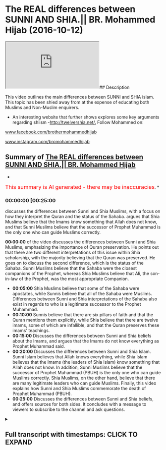 # The REAL differences between SUNNI AND SHIA.|| BR. Mohammed Hijab (2016-10-12)

<iframe loading='lazy' src='https://www.youtube.com/embed/zZx5B1P8IM8'></iframe>## Description

This video outlines the main differences between SUNNI and SHIA islam. This topic has been shied away from at the expense of educating both Muslims and Non-Muslim enquirers.

- An interesting website that further shows explores some key arguments regarding shiism -<http://twelvershia.net/.>
Follow Mohammed on:

www.facebook.com/brothermohammedhijab

www.instagram.com/bromohammedhijab

## Summary of [The REAL differences between SUNNI AND SHIA.|| BR. Mohammed Hijab](https://www.youtube.com/watch?v=zZx5B1P8IM8)

*

<span style="color:red; font-size:125%">This summary is AI generated - there may be inaccuracies</span>. [](/)*

### <a onclick="modifyYTiframeseektime('1500')">00:00:00 [00:25:00</a>

 discusses the differences between Sunni and Shia Muslims, with a focus on how they interpret the Quran and the status of the Sahaba.  argues that Shia Muslims believe that the Imams know something that Allah does not know, and that Sunni Muslims believe that the successor of Prophet Muhammad is the only one who can guide Muslims correctly.

**<a onclick="modifyYTiframeseektime('0')">00:00:00</a>** of the video discusses the differences between Sunni and Shia Muslims, emphasizing the importance of Quran preservation. He points out that there are two different interpretations of this issue within Shia scholarship, with the majority believing that the Quran was preserved. He goes on to discuss the second difference, which is the status of the Sahaba. Sunni Muslims believe that the Sahaba were the closest companions of the Prophet, whereas Shia Muslims believe that Ali, the son-in-law of the Prophet, was the most appropriate Companion.

- **<a onclick="modifyYTiframeseektime('300')">00:05:00</a>** Shia Muslims believe that some of the Sahaba were apostates, while Sunnis believe that all of the Sahaba were Muslims. Differences between Sunni and Shia interpretations of the Sahaba also exist in regards to who is a legitimate successor to the Prophet Muhammad.
- **<a onclick="modifyYTiframeseektime('600')">00:10:00</a>** Sunnis believe that there are six pillars of faith and that the Quran mentions them explicitly, while Shia believe that there are twelve imams, some of which are infallible, and that the Quran preserves these imams' teachings.
- **<a onclick="modifyYTiframeseektime('900')">00:15:00</a>** Discusses the differences between Sunni and Shia beliefs about the Imams, and argues that the Imams do not know everything as Prophet Muhammad said.
- **<a onclick="modifyYTiframeseektime('1200')">00:20:00</a>** Discusses the differences between Sunni and Shia Islam. Sunni Islam believes that Allah knows everything, while Shia Islam believes that the Imams (the leaders of Shia Islam) know something that Allah does not know. In addition, Sunni Muslims believe that the successor of Prophet Muhammad (PBUH) is the only one who can guide Muslims correctly. Shia Muslims, on the other hand, believe that there are many legitimate leaders who can guide Muslims. Finally, this video explains how Sunni and Shia Muslims commemorate the death of Prophet Muhammad (PBUH).
- **<a onclick="modifyYTiframeseektime('1500')">00:25:00</a>** Discusses the differences between Sunni and Shia beliefs, and offers sources for both sides. It concludes with a message to viewers to subscribe to the channel and ask questions.

<details><summary><h2>Full transcript with timestamps: CLICK TO EXPAND</h2></summary>

<a onclick="modifyYTiframeseektime('1)')">0:00:01 leaders feel so dirty</a>
<a onclick="modifyYTiframeseektime('6)')">0:00:06 easy what Jamie I thought miss Molloy</a>
<a onclick="modifyYTiframeseektime('12)')">0:00:12 r-rahman r-rahim</a>
<a onclick="modifyYTiframeseektime('14)')">0:00:14 today one will be talking about is I'm</a>
<a onclick="modifyYTiframeseektime('15)')">0:00:15 going to be talking about the</a>
<a onclick="modifyYTiframeseektime('16)')">0:00:16 differences between Sunnis and Shia and</a>
<a onclick="modifyYTiframeseektime('18)')">0:00:18 this is something which people need to</a>
<a onclick="modifyYTiframeseektime('20)')">0:00:20 know the educate about be informed about</a>
<a onclick="modifyYTiframeseektime('22)')">0:00:22 and also it's an important thing for the</a>
<a onclick="modifyYTiframeseektime('25)')">0:00:25 truth seeker to be able to have access</a>
<a onclick="modifyYTiframeseektime('27)')">0:00:27 to so without further ado do I'm going</a>
<a onclick="modifyYTiframeseektime('31)')">0:00:31 to talk about something that the Sunnis</a>
<a onclick="modifyYTiframeseektime('32)')">0:00:32 or other people from maybe a non-muslim</a>
<a onclick="modifyYTiframeseektime('35)')">0:00:35 perspective would think about when they</a>
<a onclick="modifyYTiframeseektime('37)')">0:00:37 think about yes or they think about as</a>
<a onclick="modifyYTiframeseektime('39)')">0:00:39 things like motor marriages may be</a>
<a onclick="modifyYTiframeseektime('41)')">0:00:41 temporary marriage</a>
<a onclick="modifyYTiframeseektime('43)')">0:00:43 Takia which is the ability for or the</a>
<a onclick="modifyYTiframeseektime('45)')">0:00:45 allowance for share to be able to lie</a>
<a onclick="modifyYTiframeseektime('47)')">0:00:47 any in sense situations and maybe</a>
<a onclick="modifyYTiframeseektime('50)')">0:00:50 potentially the damaja D de Maddie for</a>
<a onclick="modifyYTiframeseektime('54)')">0:00:54 the share is obviously different in</a>
<a onclick="modifyYTiframeseektime('55)')">0:00:55 character in description and the</a>
<a onclick="modifyYTiframeseektime('58)')">0:00:58 metaphor the Sunnis and potentially they</a>
<a onclick="modifyYTiframeseektime('62)')">0:01:02 might be acquainted with the fact that</a>
<a onclick="modifyYTiframeseektime('65)')">0:01:05 you know she has believed that Ali</a>
<a onclick="modifyYTiframeseektime('67)')">0:01:07 should have been the successor to the</a>
<a onclick="modifyYTiframeseektime('69)')">0:01:09 Prophet and Sunnis believe that the buck</a>
<a onclick="modifyYTiframeseektime('72)')">0:01:12 should have been a successful project</a>
<a onclick="modifyYTiframeseektime('73)')">0:01:13 when people think about the differences</a>
<a onclick="modifyYTiframeseektime('75)')">0:01:15 between Sunni and Shia these are the</a>
<a onclick="modifyYTiframeseektime('77)')">0:01:17 kind of things that come into or crop</a>
<a onclick="modifyYTiframeseektime('78)')">0:01:18 into your mind I want to say something</a>
<a onclick="modifyYTiframeseektime('81)')">0:01:21 to you guys I think these are not</a>
<a onclick="modifyYTiframeseektime('83)')">0:01:23 actually the primary differences between</a>
<a onclick="modifyYTiframeseektime('86)')">0:01:26 Sunni and Shiah the primary differences</a>
<a onclick="modifyYTiframeseektime('89)')">0:01:29 between Sunni and Shia I would say hola</a>
<a onclick="modifyYTiframeseektime('93)')">0:01:33 alum are three number one is the status</a>
<a onclick="modifyYTiframeseektime('97)')">0:01:37 of the Quran number two is the Sahaba</a>
<a onclick="modifyYTiframeseektime('102)')">0:01:42 and number three or the Companions the</a>
<a onclick="modifyYTiframeseektime('104)')">0:01:44 profitable through is Amana these are</a>
<a onclick="modifyYTiframeseektime('106)')">0:01:46 three things which I would say are the</a>
<a onclick="modifyYTiframeseektime('109)')">0:01:49 pillars of difference between Sunnis and</a>
<a onclick="modifyYTiframeseektime('111)')">0:01:51 Shia so I'm mentioning these things not</a>
<a onclick="modifyYTiframeseektime('114)')">0:01:54 to cause a fitna or corruption in the</a>
<a onclick="modifyYTiframeseektime('116)')">0:01:56 land or something like this I mention</a>
<a onclick="modifyYTiframeseektime('118)')">0:01:58 these things because it's the right of</a>
<a onclick="modifyYTiframeseektime('119)')">0:01:59 the consumer to understand these</a>
<a onclick="modifyYTiframeseektime('122)')">0:02:02 differences when conceptualizing Islam</a>
<a onclick="modifyYTiframeseektime('124)')">0:02:04 in general now the first thing we can</a>
<a onclick="modifyYTiframeseektime('127)')">0:02:07 talk about quickly is a Quran now the</a>
<a onclick="modifyYTiframeseektime('130)')">0:02:10 Quran clearly is Muslims believe send</a>
<a onclick="modifyYTiframeseektime('133)')">0:02:13 on top of mohammed by the angel gabriel</a>
<a onclick="modifyYTiframeseektime('135)')">0:02:15 etc but being honest here I have to be</a>
<a onclick="modifyYTiframeseektime('139)')">0:02:19 honest that when you look into the</a>
<a onclick="modifyYTiframeseektime('141)')">0:02:21 classical Shia scholarship it's very</a>
<a onclick="modifyYTiframeseektime('144)')">0:02:24 clear that there's a difference of</a>
<a onclick="modifyYTiframeseektime('145)')">0:02:25 opinion between the scholars in Shia and</a>
<a onclick="modifyYTiframeseektime('147)')">0:02:27 the shear school reform especially the</a>
<a onclick="modifyYTiframeseektime('150)')">0:02:30 12 she at school of thought as it</a>
<a onclick="modifyYTiframeseektime('152)')">0:02:32 relates to the preservation of the Quran</a>
<a onclick="modifyYTiframeseektime('154)')">0:02:34 so there are these who take the the</a>
<a onclick="modifyYTiframeseektime('157)')">0:02:37 Islamic position that darkness preserves</a>
<a onclick="modifyYTiframeseektime('159)')">0:02:39 its and under Prophet and the things</a>
<a onclick="modifyYTiframeseektime('161)')">0:02:41 that we've been reiterating and this on</a>
<a onclick="modifyYTiframeseektime('163)')">0:02:43 our channel so you can refer to it and</a>
<a onclick="modifyYTiframeseektime('164)')">0:02:44 those Shia who basically don't take this</a>
<a onclick="modifyYTiframeseektime('167)')">0:02:47 large position and this is in this</a>
<a onclick="modifyYTiframeseektime('170)')">0:02:50 scholarship and they don't basically</a>
<a onclick="modifyYTiframeseektime('171)')">0:02:51 believe it before honest preserved</a>
<a onclick="modifyYTiframeseektime('173)')">0:02:53 because they don't see that the Sahaba</a>
<a onclick="modifyYTiframeseektime('174)')">0:02:54 or the Companions have done a good job</a>
<a onclick="modifyYTiframeseektime('177)')">0:02:57 in preserving the Quran and of course</a>
<a onclick="modifyYTiframeseektime('180)')">0:03:00 some of the it's the classical scholars</a>
<a onclick="modifyYTiframeseektime('183)')">0:03:03 I can call them are people like a table</a>
<a onclick="modifyYTiframeseektime('185)')">0:03:05 row see who actually wrote a book called</a>
<a onclick="modifyYTiframeseektime('188)')">0:03:08 in translation the fossil clipper first</a>
<a onclick="modifyYTiframeseektime('192)')">0:03:12 of all Qatar basically the final say</a>
<a onclick="modifyYTiframeseektime('194)')">0:03:14 Fattah leaf kitab ruble are bad they</a>
<a onclick="modifyYTiframeseektime('198)')">0:03:18 envy in the lack of pro the corruption</a>
<a onclick="modifyYTiframeseektime('201)')">0:03:21 of the book of the lord of the Lord's</a>
<a onclick="modifyYTiframeseektime('203)')">0:03:23 which here means obviously Allah so this</a>
<a onclick="modifyYTiframeseektime('207)')">0:03:27 is one example</a>
<a onclick="modifyYTiframeseektime('208)')">0:03:28 Romanian in his book cash alisov he also</a>
<a onclick="modifyYTiframeseektime('213)')">0:03:33 mentions the fact in page 117 that the</a>
<a onclick="modifyYTiframeseektime('217)')">0:03:37 he believes that the Quran is not</a>
<a onclick="modifyYTiframeseektime('219)')">0:03:39 present however this shouldn't be said</a>
<a onclick="modifyYTiframeseektime('223)')">0:03:43 without also saying that there are other</a>
<a onclick="modifyYTiframeseektime('226)')">0:03:46 people like Ali kami one of the one of</a>
<a onclick="modifyYTiframeseektime('229)')">0:03:49 the air Kamel sorry Ally can read one of</a>
<a onclick="modifyYTiframeseektime('232)')">0:03:52 the shoe one of the Shia she you have</a>
<a onclick="modifyYTiframeseektime('235)')">0:03:55 said that the Quran is preserved so</a>
<a onclick="modifyYTiframeseektime('237)')">0:03:57 there are two different of repeater two</a>
<a onclick="modifyYTiframeseektime('240)')">0:04:00 kinds of opinions exist within she has</a>
<a onclick="modifyYTiframeseektime('242)')">0:04:02 clearly now those who have the opinion</a>
<a onclick="modifyYTiframeseektime('245)')">0:04:05 that Quran to preserve which I genuinely</a>
<a onclick="modifyYTiframeseektime('248)')">0:04:08 believe are the majority I genuinely</a>
<a onclick="modifyYTiframeseektime('251)')">0:04:11 believe I personally believe are the</a>
<a onclick="modifyYTiframeseektime('253)')">0:04:13 overwhelming majority but because I</a>
<a onclick="modifyYTiframeseektime('257)')">0:04:17 would love to believe that and I think</a>
<a onclick="modifyYTiframeseektime('259)')">0:04:19 that is true but it's very difficult to</a>
<a onclick="modifyYTiframeseektime('260)')">0:04:20 find out through sociological studies of</a>
<a onclick="modifyYTiframeseektime('263)')">0:04:23 mr. Ono</a>
<a onclick="modifyYTiframeseektime('264)')">0:04:24 those who do believe that</a>
<a onclick="modifyYTiframeseektime('266)')">0:04:26 and is preserved and the Quran is the</a>
<a onclick="modifyYTiframeseektime('268)')">0:04:28 word of Allah subhana Allah and this be</a>
<a onclick="modifyYTiframeseektime('270)')">0:04:30 sent down to mohammed salah salem which</a>
<a onclick="modifyYTiframeseektime('272)')">0:04:32 is the normative islamic position those</a>
<a onclick="modifyYTiframeseektime('275)')">0:04:35 who have that islamic position we can</a>
<a onclick="modifyYTiframeseektime('277)')">0:04:37 then talk about the second thing which</a>
<a onclick="modifyYTiframeseektime('280)')">0:04:40 we're going to segue into now it with a</a>
<a onclick="modifyYTiframeseektime('283)')">0:04:43 bit more conviction number two here</a>
<a onclick="modifyYTiframeseektime('285)')">0:04:45 which is what we said we're going to</a>
<a onclick="modifyYTiframeseektime('287)')">0:04:47 talk about in terms of the steps is the</a>
<a onclick="modifyYTiframeseektime('290)')">0:04:50 status of the Sahaba the Sahaba</a>
<a onclick="modifyYTiframeseektime('293)')">0:04:53 what is the sir what are who others have</a>
<a onclick="modifyYTiframeseektime('295)')">0:04:55 a Sahab are basically the Companions of</a>
<a onclick="modifyYTiframeseektime('297)')">0:04:57 the Prophet the Companions of the</a>
<a onclick="modifyYTiframeseektime('299)')">0:04:59 Prophet asahi V is a companion the</a>
<a onclick="modifyYTiframeseektime('302)')">0:05:02 Sahaba other companions endless Elohim</a>
<a onclick="modifyYTiframeseektime('306)')">0:05:06 are described as a hobby as someone who</a>
<a onclick="modifyYTiframeseektime('309)')">0:05:09 has met the Prophet Malachi and Nabi</a>
<a onclick="modifyYTiframeseektime('311)')">0:05:11 whoever has let the pro met the prophet</a>
<a onclick="modifyYTiframeseektime('313)')">0:05:13 and he's a what kind of walk me learn</a>
<a onclick="modifyYTiframeseektime('315)')">0:05:15 and he's a more he was a Muslim or she</a>
<a onclick="modifyYTiframeseektime('317)')">0:05:17 was a Muslim and were metal eidetic and</a>
<a onclick="modifyYTiframeseektime('320)')">0:05:20 then died upon this idea slam so as a</a>
<a onclick="modifyYTiframeseektime('324)')">0:05:24 hobby according to Islamic the Islamic</a>
<a onclick="modifyYTiframeseektime('326)')">0:05:26 tradition of the sorry the Anderson of</a>
<a onclick="modifyYTiframeseektime('327)')">0:05:27 Jamaat tradition is someone who's met</a>
<a onclick="modifyYTiframeseektime('330)')">0:05:30 the Prophet died upon Islam and there's</a>
<a onclick="modifyYTiframeseektime('331)')">0:05:31 nothing to show that he is not a Muslim</a>
<a onclick="modifyYTiframeseektime('333)')">0:05:33 now from a Sunni perspective the Sahaba</a>
<a onclick="modifyYTiframeseektime('338)')">0:05:38 are seen as the transmitters of the</a>
<a onclick="modifyYTiframeseektime('342)')">0:05:42 revelation by both the Quran and the</a>
<a onclick="modifyYTiframeseektime('344)')">0:05:44 Sunnah now if if we do take the Shia</a>
<a onclick="modifyYTiframeseektime('348)')">0:05:48 position which I'm going to outline in a</a>
<a onclick="modifyYTiframeseektime('350)')">0:05:50 second then we would if we take our</a>
<a onclick="modifyYTiframeseektime('353)')">0:05:53 skeptical extreme to its max we could</a>
<a onclick="modifyYTiframeseektime('356)')">0:05:56 actually say that the Quran would be</a>
<a onclick="modifyYTiframeseektime('358)')">0:05:58 corrupted by having said this what do</a>
<a onclick="modifyYTiframeseektime('362)')">0:06:02 the see a sec I mean if you look at</a>
<a onclick="modifyYTiframeseektime('364)')">0:06:04 Kathy which is the second most</a>
<a onclick="modifyYTiframeseektime('365)')">0:06:05 authoritative book or salute Kathy and</a>
<a onclick="modifyYTiframeseektime('368)')">0:06:08 it's actually three sections and Kathy</a>
<a onclick="modifyYTiframeseektime('370)')">0:06:10 is about 83 for this year or sulfur on</a>
<a onclick="modifyYTiframeseektime('374)')">0:06:14 cetera if you look at carefully which is</a>
<a onclick="modifyYTiframeseektime('376)')">0:06:16 the second most authoritative book for</a>
<a onclick="modifyYTiframeseektime('378)')">0:06:18 the four she ad you'll find that it says</a>
<a onclick="modifyYTiframeseektime('381)')">0:06:21 in caffeine and I'll put the references</a>
<a onclick="modifyYTiframeseektime('383)')">0:06:23 maybe in the description box that can</a>
<a onclick="modifyYTiframeseektime('387)')">0:06:27 basically the Companions of the Prophet</a>
<a onclick="modifyYTiframeseektime('390)')">0:06:30 were as hub rid their Aleph Alessa that</a>
<a onclick="modifyYTiframeseektime('394)')">0:06:34 they were apostates except for three and</a>
<a onclick="modifyYTiframeseektime('398)')">0:06:38 they mentioned who</a>
<a onclick="modifyYTiframeseektime('399)')">0:06:39 3r and they say it was mcdead and it was</a>
<a onclick="modifyYTiframeseektime('403)')">0:06:43 with a brother Valley</a>
<a onclick="modifyYTiframeseektime('405)')">0:06:45 and it was Samantha see these are the</a>
<a onclick="modifyYTiframeseektime('407)')">0:06:47 three companions which are not apostates</a>
<a onclick="modifyYTiframeseektime('410)')">0:06:50 according to the Shia tradition of</a>
<a onclick="modifyYTiframeseektime('412)')">0:06:52 course in addition to elevate who who</a>
<a onclick="modifyYTiframeseektime('416)')">0:06:56 are the compacted the family the</a>
<a onclick="modifyYTiframeseektime('417)')">0:06:57 immediate family of the Prophet who they</a>
<a onclick="modifyYTiframeseektime('420)')">0:07:00 would say is Hassan Hassan fathom etc</a>
<a onclick="modifyYTiframeseektime('422)')">0:07:02 now these are big differences here</a>
<a onclick="modifyYTiframeseektime('425)')">0:07:05 because once again if you concede that</a>
<a onclick="modifyYTiframeseektime('429)')">0:07:09 the Sahaba aquifer and this is exactly</a>
<a onclick="modifyYTiframeseektime('433)')">0:07:13 what one of the Shia scholar says in one</a>
<a onclick="modifyYTiframeseektime('435)')">0:07:15 of his books he actually wrote a book</a>
<a onclick="modifyYTiframeseektime('439)')">0:07:19 and he entitled one of the the chapters</a>
<a onclick="modifyYTiframeseektime('444)')">0:07:24 cough celesta or basically not only do</a>
<a onclick="modifyYTiframeseektime('452)')">0:07:32 we talk about the disbelief of the</a>
<a onclick="modifyYTiframeseektime('454)')">0:07:34 Sahaba in general but the she has make</a>
<a onclick="modifyYTiframeseektime('455)')">0:07:35 specific intentions specific takfeer or</a>
<a onclick="modifyYTiframeseektime('458)')">0:07:38 specific some she admits specific fears</a>
<a onclick="modifyYTiframeseektime('461)')">0:07:41 to walk Rahman Ali and I know gnarly</a>
<a onclick="modifyYTiframeseektime('464)')">0:07:44 robot arm on and off men</a>
<a onclick="modifyYTiframeseektime('468)')">0:07:48 they make specific tech fit to these</a>
<a onclick="modifyYTiframeseektime('469)')">0:07:49 three mean meaning that they say that</a>
<a onclick="modifyYTiframeseektime('471)')">0:07:51 these people are not Muslims because</a>
<a onclick="modifyYTiframeseektime('473)')">0:07:53 they use sub tally from his rightful</a>
<a onclick="modifyYTiframeseektime('476)')">0:07:56 right to have you know the successorship</a>
<a onclick="modifyYTiframeseektime('482)')">0:08:02 of the Prophet this is basically the</a>
<a onclick="modifyYTiframeseektime('486)')">0:08:06 Shia position so once again if you take</a>
<a onclick="modifyYTiframeseektime('488)')">0:08:08 this position you could fall into the</a>
<a onclick="modifyYTiframeseektime('490)')">0:08:10 the first category of people who denied</a>
<a onclick="modifyYTiframeseektime('493)')">0:08:13 the Quran preservation but in addition</a>
<a onclick="modifyYTiframeseektime('495)')">0:08:15 to that there are lots of the problems</a>
<a onclick="modifyYTiframeseektime('497)')">0:08:17 that for example if you look at the life</a>
<a onclick="modifyYTiframeseektime('499)')">0:08:19 of values near batalov he didn't come</a>
<a onclick="modifyYTiframeseektime('501)')">0:08:21 out and say to to to these three</a>
<a onclick="modifyYTiframeseektime('505)')">0:08:25 successes to a rock rock Alan robock arm</a>
<a onclick="modifyYTiframeseektime('509)')">0:08:29 up and off men that I believe you were</a>
<a onclick="modifyYTiframeseektime('512)')">0:08:32 cuckoo far and this is not in their</a>
<a onclick="modifyYTiframeseektime('514)')">0:08:34 screen in their books and neither is</a>
<a onclick="modifyYTiframeseektime('516)')">0:08:36 enables he doesn't I mean if you look</a>
<a onclick="modifyYTiframeseektime('519)')">0:08:39 carefully he actually praised behind</a>
<a onclick="modifyYTiframeseektime('521)')">0:08:41 those people and in Islam if you play</a>
<a onclick="modifyYTiframeseektime('523)')">0:08:43 behind the disbeliever your prayer is</a>
<a onclick="modifyYTiframeseektime('525)')">0:08:45 invalid in fact more than that he ali</a>
<a onclick="modifyYTiframeseektime('528)')">0:08:48 had two sons one of them he named he had</a>
<a onclick="modifyYTiframeseektime('531)')">0:08:51 more than two sons</a>
<a onclick="modifyYTiframeseektime('532)')">0:08:52 I mean two sons who he specifically</a>
<a onclick="modifyYTiframeseektime('534)')">0:08:54 named Abu Bakr and Armour</a>
<a onclick="modifyYTiframeseektime('538)')">0:08:58 in addition to that you know Ali had</a>
<a onclick="modifyYTiframeseektime('541)')">0:09:01 married his daughter to armor will hot</a>
<a onclick="modifyYTiframeseektime('544)')">0:09:04 tub or Mukul Phu so he married her off</a>
<a onclick="modifyYTiframeseektime('546)')">0:09:06 to this man and clearly if this was a</a>
<a onclick="modifyYTiframeseektime('550)')">0:09:10 disbeliever then it wouldn't be a</a>
<a onclick="modifyYTiframeseektime('553)')">0:09:13 legitimate marriage in Islam so this</a>
<a onclick="modifyYTiframeseektime('555)')">0:09:15 would mean that he's doing something in</a>
<a onclick="modifyYTiframeseektime('557)')">0:09:17 Islam which is considered basically</a>
<a onclick="modifyYTiframeseektime('560)')">0:09:20 allowing his daughter to do something</a>
<a onclick="modifyYTiframeseektime('563)')">0:09:23 which is completely how these are some</a>
<a onclick="modifyYTiframeseektime('566)')">0:09:26 things which Sunnis would reply say look</a>
<a onclick="modifyYTiframeseektime('567)')">0:09:27 this is what you're doing the issue with</a>
<a onclick="modifyYTiframeseektime('569)')">0:09:29 your thesis yeah or the thesis that the</a>
<a onclick="modifyYTiframeseektime('572)')">0:09:32 Sahaba are not basically Muslim but</a>
<a onclick="modifyYTiframeseektime('579)')">0:09:39 having said this also the Quran Mexico</a>
<a onclick="modifyYTiframeseektime('581)')">0:09:41 the Quran itself makes it a if we look</a>
<a onclick="modifyYTiframeseektime('584)')">0:09:44 at certain fan chapters amber forty a of</a>
<a onclick="modifyYTiframeseektime('586)')">0:09:46 the Quran a loss of her Lata himself he</a>
<a onclick="modifyYTiframeseektime('588)')">0:09:48 says Lockhart around Yolo and what we</a>
<a onclick="modifyYTiframeseektime('590)')">0:09:50 need a IDEO Bayona katate shardana well</a>
<a onclick="modifyYTiframeseektime('592)')">0:09:52 you know if equal over him well John I</a>
<a onclick="modifyYTiframeseektime('594)')">0:09:54 mean do need a deacon fat hankering they</a>
<a onclick="modifyYTiframeseektime('596)')">0:09:56 said that's so Allah has low he knows</a>
<a onclick="modifyYTiframeseektime('599)')">0:09:59 the Sydney would argue he knows that</a>
<a onclick="modifyYTiframeseektime('604)')">0:10:04 colada rowdy Allah sorry Allah is</a>
<a onclick="modifyYTiframeseektime('606)')">0:10:06 pleased with those people who have made</a>
<a onclick="modifyYTiframeseektime('608)')">0:10:08 by a to you under the tree may I means</a>
<a onclick="modifyYTiframeseektime('611)')">0:10:11 the Pledge of Allegiance and there's no</a>
<a onclick="modifyYTiframeseektime('613)')">0:10:13 difference of opinion that these</a>
<a onclick="modifyYTiframeseektime('614)')">0:10:14 individuals included off man and</a>
<a onclick="modifyYTiframeseektime('616)')">0:10:16 included included of Oakland and these</a>
<a onclick="modifyYTiframeseektime('620)')">0:10:20 big names that basically the Sunnis take</a>
<a onclick="modifyYTiframeseektime('623)')">0:10:23 as big names in the shares some of them</a>
<a onclick="modifyYTiframeseektime('625)')">0:10:25 I would say quite openly excommunicate</a>
<a onclick="modifyYTiframeseektime('628)')">0:10:28 from the faith altogether so if we look</a>
<a onclick="modifyYTiframeseektime('630)')">0:10:30 at the Quran the Quran makes it very</a>
<a onclick="modifyYTiframeseektime('632)')">0:10:32 clear and other verses like at the final</a>
<a onclick="modifyYTiframeseektime('634)')">0:10:34 verse of that very chapter chapter forty</a>
<a onclick="modifyYTiframeseektime('637)')">0:10:37 eight it says Muhammad Rasul Allah we're</a>
<a onclick="modifyYTiframeseektime('639)')">0:10:39 letting Amon Amarth</a>
<a onclick="modifyYTiframeseektime('640)')">0:10:40 wears you down a little far behind a</a>
<a onclick="modifyYTiframeseektime('641)')">0:10:41 better home and it continues the verses</a>
<a onclick="modifyYTiframeseektime('643)')">0:10:43 continue so it says that Prophet</a>
<a onclick="modifyYTiframeseektime('644)')">0:10:44 Muhammad is the soul of Allah so Allah</a>
<a onclick="modifyYTiframeseektime('646)')">0:10:46 and the ones who are bullied with him</a>
<a onclick="modifyYTiframeseektime('647)')">0:10:47 are basically a details of so many</a>
<a onclick="modifyYTiframeseektime('650)')">0:10:50 different things good traits would say</a>
<a onclick="modifyYTiframeseektime('653)')">0:10:53 of the Sahara now having said that</a>
<a onclick="modifyYTiframeseektime('657)')">0:10:57 having spoken about the second major</a>
<a onclick="modifyYTiframeseektime('658)')">0:10:58 difference I'll talk about about the</a>
<a onclick="modifyYTiframeseektime('660)')">0:11:00 third major difference the third major</a>
<a onclick="modifyYTiframeseektime('661)')">0:11:01 difference is and it's a very big one</a>
<a onclick="modifyYTiframeseektime('663)')">0:11:03 mmm now mmm</a>
<a onclick="modifyYTiframeseektime('665)')">0:11:05 if you look at the Islamic tradition</a>
<a onclick="modifyYTiframeseektime('667)')">0:11:07 yeah if you look at the Islamic</a>
<a onclick="modifyYTiframeseektime('669)')">0:11:09 tradition you'll find that Muslims all</a>
<a onclick="modifyYTiframeseektime('672)')">0:11:12 agree that there are six pillars of Eman</a>
<a onclick="modifyYTiframeseektime('676)')">0:11:16 there are five pillars of Islam six</a>
<a onclick="modifyYTiframeseektime('678)')">0:11:18 pillars of Eman and took them below</a>
<a onclick="modifyYTiframeseektime('680)')">0:11:20 Malaika too because we Rosalee William</a>
<a onclick="modifyYTiframeseektime('681)')">0:11:21 laughing we'll call the fella who shot</a>
<a onclick="modifyYTiframeseektime('683)')">0:11:23 that you believe in Allah and his</a>
<a onclick="modifyYTiframeseektime('684)')">0:11:24 messengers and his messengers etc etc</a>
<a onclick="modifyYTiframeseektime('687)')">0:11:27 etc there are six pillars of Eman which</a>
<a onclick="modifyYTiframeseektime('689)')">0:11:29 is faith now we would consider these six</a>
<a onclick="modifyYTiframeseektime('693)')">0:11:33 pillars of faith as they would say the</a>
<a onclick="modifyYTiframeseektime('694)')">0:11:34 pillars or the foundation of our creed</a>
<a onclick="modifyYTiframeseektime('699)')">0:11:39 or belief all Muslims would say she has</a>
<a onclick="modifyYTiframeseektime('703)')">0:11:43 now have in addition to this what they</a>
<a onclick="modifyYTiframeseektime('705)')">0:11:45 say is that we believe in Amana Amana is</a>
<a onclick="modifyYTiframeseektime('708)')">0:11:48 the idea that there are 12 mm mm means</a>
<a onclick="modifyYTiframeseektime('712)')">0:11:52 kind of linguistically means leaders or</a>
<a onclick="modifyYTiframeseektime('715)')">0:11:55 people to be followed that's all we must</a>
<a onclick="modifyYTiframeseektime('718)')">0:11:58 beginning with Ali ibn ABI Talib and</a>
<a onclick="modifyYTiframeseektime('720)')">0:12:00 ending with Muhammad has not asked any</a>
<a onclick="modifyYTiframeseektime('724)')">0:12:04 that all of these 12 imams are number</a>
<a onclick="modifyYTiframeseektime('727)')">0:12:07 one infallible that they incapable of</a>
<a onclick="modifyYTiframeseektime('729)')">0:12:09 making mistakes number two that they</a>
<a onclick="modifyYTiframeseektime('731)')">0:12:11 have all knowledge number three that</a>
<a onclick="modifyYTiframeseektime('733)')">0:12:13 they can some people say that they have</a>
<a onclick="modifyYTiframeseektime('735)')">0:12:15 control of the that rod even the atoms</a>
<a onclick="modifyYTiframeseektime('737)')">0:12:17 of creation they have control of it and</a>
<a onclick="modifyYTiframeseektime('740)')">0:12:20 so on and so forth so these twelve imams</a>
<a onclick="modifyYTiframeseektime('742)')">0:12:22 according to the shia are incredibly</a>
<a onclick="modifyYTiframeseektime('746)')">0:12:26 basically perfect they are perfect in</a>
<a onclick="modifyYTiframeseektime('749)')">0:12:29 every way shape and form and we have to</a>
<a onclick="modifyYTiframeseektime('754)')">0:12:34 follow them according to Shia in order</a>
<a onclick="modifyYTiframeseektime('756)')">0:12:36 to seek to get salvation in order to get</a>
<a onclick="modifyYTiframeseektime('759)')">0:12:39 salvation now the question that's</a>
<a onclick="modifyYTiframeseektime('761)')">0:12:41 suddenly supposed to she eyes now is if</a>
<a onclick="modifyYTiframeseektime('765)')">0:12:45 we look at the Quran from the beginning</a>
<a onclick="modifyYTiframeseektime('769)')">0:12:49 of the Quran to the end of the Quran we</a>
<a onclick="modifyYTiframeseektime('771)')">0:12:51 will we will find many mentions not just</a>
<a onclick="modifyYTiframeseektime('773)')">0:12:53 one mentioned but many mentions of all</a>
<a onclick="modifyYTiframeseektime('775)')">0:12:55 of the foundational elements of of</a>
<a onclick="modifyYTiframeseektime('777)')">0:12:57 leader or faith will find many mentions</a>
<a onclick="modifyYTiframeseektime('781)')">0:13:01 of like for example the day of judgment</a>
<a onclick="modifyYTiframeseektime('785)')">0:13:05 Allah this is all the things I've just</a>
<a onclick="modifyYTiframeseektime('786)')">0:13:06 mentioned the things which are the six</a>
<a onclick="modifyYTiframeseektime('788)')">0:13:08 pillars of you but when you try and do</a>
<a onclick="modifyYTiframeseektime('789)')">0:13:09 the same thing for Iman the question now</a>
<a onclick="modifyYTiframeseektime('793)')">0:13:13 is where does the Quran mentioned email</a>
<a onclick="modifyYTiframeseektime('794)')">0:13:14 from the beginning of it to the end of</a>
<a onclick="modifyYTiframeseektime('796)')">0:13:16 it</a>
<a onclick="modifyYTiframeseektime('796)')">0:13:16 now clearly those ancient probably</a>
<a onclick="modifyYTiframeseektime('799)')">0:13:19 hopefully they don't adjust the</a>
<a onclick="modifyYTiframeseektime('801)')">0:13:21 discipline yin is not present nowadays</a>
<a onclick="modifyYTiframeseektime('803)')">0:13:23 but these may be classical minded she</a>
<a onclick="modifyYTiframeseektime('806)')">0:13:26 has Orthodox she has or whatever you</a>
<a onclick="modifyYTiframeseektime('809)')">0:13:29 want to call them maybe I should call</a>
<a onclick="modifyYTiframeseektime('811)')">0:13:31 off the dogs maybe extremists</a>
<a onclick="modifyYTiframeseektime('813)')">0:13:33 she has they will save me with the Quran</a>
<a onclick="modifyYTiframeseektime('815)')">0:13:35 or preserved the original Quran had</a>
<a onclick="modifyYTiframeseektime('817)')">0:13:37 18,000 verses and you know</a>
<a onclick="modifyYTiframeseektime('820)')">0:13:40 therefore yeah those verses that talk</a>
<a onclick="modifyYTiframeseektime('823)')">0:13:43 about him and I've been lifted but for</a>
<a onclick="modifyYTiframeseektime('826)')">0:13:46 those she has who maintain that the</a>
<a onclick="modifyYTiframeseektime('829)')">0:13:49 Quran is preserved and that the Quran</a>
<a onclick="modifyYTiframeseektime('832)')">0:13:52 has not been changed which hopefully I</a>
<a onclick="modifyYTiframeseektime('834)')">0:13:54 will say is the majority the question</a>
<a onclick="modifyYTiframeseektime('836)')">0:13:56 now is how would they respond to the</a>
<a onclick="modifyYTiframeseektime('838)')">0:13:58 fact that Eman or the idea of the</a>
<a onclick="modifyYTiframeseektime('841)')">0:14:01 leadership of the twelve and it's not</a>
<a onclick="modifyYTiframeseektime('842)')">0:14:02 mentioned anywhere in the Quran in any</a>
<a onclick="modifyYTiframeseektime('844)')">0:14:04 explicit way at all and this is very</a>
<a onclick="modifyYTiframeseektime('846)')">0:14:06 very clear afford to see so this is a</a>
<a onclick="modifyYTiframeseektime('850)')">0:14:10 question that Sunnis have been</a>
<a onclick="modifyYTiframeseektime('851)')">0:14:11 historically posing - she adds forever a</a>
<a onclick="modifyYTiframeseektime('853)')">0:14:13 long time and she has have been</a>
<a onclick="modifyYTiframeseektime('855)')">0:14:15 grappling with it and you could say that</a>
<a onclick="modifyYTiframeseektime('857)')">0:14:17 they've been referencing somehow yet</a>
<a onclick="modifyYTiframeseektime('860)')">0:14:20 maybe a little Merida with some other</a>
<a onclick="modifyYTiframeseektime('863)')">0:14:23 places which have vague references or</a>
<a onclick="modifyYTiframeseektime('865)')">0:14:25 ambiguous references which are not clear</a>
<a onclick="modifyYTiframeseektime('868)')">0:14:28 and definitely don't mention any of the</a>
<a onclick="modifyYTiframeseektime('870)')">0:14:30 names of any of the 12 Imams beginning</a>
<a onclick="modifyYTiframeseektime('872)')">0:14:32 from Allium nebith all have been ending</a>
<a onclick="modifyYTiframeseektime('875)')">0:14:35 with muhammad even has an ascot even by</a>
<a onclick="modifyYTiframeseektime('878)')">0:14:38 the way in a book written by a Potosi</a>
<a onclick="modifyYTiframeseektime('881)')">0:14:41 who is one of the biggest shia scholars</a>
<a onclick="modifyYTiframeseektime('884)')">0:14:44 in this field he says that in page in</a>
<a onclick="modifyYTiframeseektime('887)')">0:14:47 the book allah hyper page number 74 he</a>
<a onclick="modifyYTiframeseektime('890)')">0:14:50 says that this man has a mascetti who's</a>
<a onclick="modifyYTiframeseektime('893)')">0:14:53 the eleventh he man didn't have any</a>
<a onclick="modifyYTiframeseektime('894)')">0:14:54 children anyways so there would be 11</a>
<a onclick="modifyYTiframeseektime('896)')">0:14:56 imams and this would possible problems</a>
<a onclick="modifyYTiframeseektime('899)')">0:14:59 if this if this is true before the fact</a>
<a onclick="modifyYTiframeseektime('901)')">0:15:01 that there are 12 and this is obviously</a>
<a onclick="modifyYTiframeseektime('904)')">0:15:04 a shock you Scott but having said this</a>
<a onclick="modifyYTiframeseektime('908)')">0:15:08 the question now would be where did the</a>
<a onclick="modifyYTiframeseektime('910)')">0:15:10 idea come from</a>
<a onclick="modifyYTiframeseektime('911)')">0:15:11 and remember if it didn't come from the</a>
<a onclick="modifyYTiframeseektime('914)')">0:15:14 Quran if it didn't come from the</a>
<a onclick="modifyYTiframeseektime('916)')">0:15:16 prophets himself the Salama if it don't</a>
<a onclick="modifyYTiframeseektime('919)')">0:15:19 come from so what are the alternate</a>
<a onclick="modifyYTiframeseektime('920)')">0:15:20 theories and there are some</a>
<a onclick="modifyYTiframeseektime('921)')">0:15:21 controversial theories other I'm not</a>
<a onclick="modifyYTiframeseektime('923)')">0:15:23 saying I subscribe to any one particular</a>
<a onclick="modifyYTiframeseektime('924)')">0:15:24 I'm saying I'll put them up there for</a>
<a onclick="modifyYTiframeseektime('926)')">0:15:26 education purposes and that one theory</a>
<a onclick="modifyYTiframeseektime('930)')">0:15:30 according to</a>
<a onclick="modifyYTiframeseektime('931)')">0:15:31 some people she ransom actually Shia</a>
<a onclick="modifyYTiframeseektime('935)')">0:15:35 Anson I know substantiate my claim is</a>
<a onclick="modifyYTiframeseektime('938)')">0:15:38 that the idea of email actually came</a>
<a onclick="modifyYTiframeseektime('940)')">0:15:40 from a human being called Abdul live in</a>
<a onclick="modifyYTiframeseektime('944)')">0:15:44 seven and I hope this yeah if you're</a>
<a onclick="modifyYTiframeseektime('946)')">0:15:46 watching this you know gonna switch off</a>
<a onclick="modifyYTiframeseektime('947)')">0:15:47 and get angry because I know you've had</a>
<a onclick="modifyYTiframeseektime('949)')">0:15:49 this family before okay I know you've</a>
<a onclick="modifyYTiframeseektime('951)')">0:15:51 heard this before I'm not trying to say</a>
<a onclick="modifyYTiframeseektime('952)')">0:15:52 that it's true or false I'm just saying</a>
<a onclick="modifyYTiframeseektime('954)')">0:15:54 it's an idea it's in the scholarly works</a>
<a onclick="modifyYTiframeseektime('956)')">0:15:56 of Shias and sooner</a>
<a onclick="modifyYTiframeseektime('957)')">0:15:57 for example Abdullah bin Sabah is being</a>
<a onclick="modifyYTiframeseektime('960)')">0:16:00 said by someone called open me who is a</a>
<a onclick="modifyYTiframeseektime('963)')">0:16:03 Shia scholar who wrote a book and and in</a>
<a onclick="modifyYTiframeseektime('968)')">0:16:08 that picture is called Philip a Shia and</a>
<a onclick="modifyYTiframeseektime('970)')">0:16:10 this book in page 32 of the book it says</a>
<a onclick="modifyYTiframeseektime('974)')">0:16:14 that he Abdullah bin Sabah is a woman of</a>
<a onclick="modifyYTiframeseektime('977)')">0:16:17 a homework ailment Shahidah he's the</a>
<a onclick="modifyYTiframeseektime('980)')">0:16:20 first person to testify be a befall did</a>
<a onclick="modifyYTiframeseektime('986)')">0:16:26 he member to highly alehissalaam what of</a>
<a onclick="modifyYTiframeseektime('989)')">0:16:29 the Hara el buro attack and there he he</a>
<a onclick="modifyYTiframeseektime('992)')">0:16:32 says that he is the food this is exactly</a>
<a onclick="modifyYTiframeseektime('994)')">0:16:34 what he says in page 32 he says that he</a>
<a onclick="modifyYTiframeseektime('998)')">0:16:38 I be abdullah bin sabah is the first</a>
<a onclick="modifyYTiframeseektime('1000)')">0:16:40 person to say that it's obligatory to</a>
<a onclick="modifyYTiframeseektime('1005)')">0:16:45 believe in the e mama and he uses</a>
<a onclick="modifyYTiframeseektime('1006)')">0:16:46 exactly the word email or valley and he</a>
<a onclick="modifyYTiframeseektime('1010)')">0:16:50 says allah he sir because he is a she</a>
<a onclick="modifyYTiframeseektime('1011)')">0:16:51 app and have been son is just the same</a>
<a onclick="modifyYTiframeseektime('1014)')">0:16:54 thing Ali Salim is not necessarily</a>
<a onclick="modifyYTiframeseektime('1016)')">0:16:56 something I'm attacking anyone on of</a>
<a onclick="modifyYTiframeseektime('1020)')">0:17:00 Hara el buro attack I mean he says that</a>
<a onclick="modifyYTiframeseektime('1023)')">0:17:03 and he is the first person to really</a>
<a onclick="modifyYTiframeseektime('1026)')">0:17:06 show animosity yeah against those who</a>
<a onclick="modifyYTiframeseektime('1030)')">0:17:10 people who he says are the enemies of</a>
<a onclick="modifyYTiframeseektime('1032)')">0:17:12 Ali who he's referring to obviously arm</a>
<a onclick="modifyYTiframeseektime('1035)')">0:17:15 honorable doctor etc so the there are</a>
<a onclick="modifyYTiframeseektime('1039)')">0:17:19 competing theories of how this idea of</a>
<a onclick="modifyYTiframeseektime('1042)')">0:17:22 Imam has actually entered the Islamic</a>
<a onclick="modifyYTiframeseektime('1045)')">0:17:25 framework or has entered the minds of</a>
<a onclick="modifyYTiframeseektime('1049)')">0:17:29 people who promote the idea and this is</a>
<a onclick="modifyYTiframeseektime('1053)')">0:17:33 one theory and certainly it's been</a>
<a onclick="modifyYTiframeseektime('1054)')">0:17:34 mentioned by Sunnis and Shia but there</a>
<a onclick="modifyYTiframeseektime('1058)')">0:17:38 are the theories and I'm not here to</a>
<a onclick="modifyYTiframeseektime('1061)')">0:17:41 make you have you know how complete</a>
<a onclick="modifyYTiframeseektime('1062)')">0:17:42 discussion about that but it's important</a>
<a onclick="modifyYTiframeseektime('1064)')">0:17:44 for us to know</a>
<a onclick="modifyYTiframeseektime('1065)')">0:17:45 not only the differences but perhaps</a>
<a onclick="modifyYTiframeseektime('1067)')">0:17:47 where the differences came from as well</a>
<a onclick="modifyYTiframeseektime('1070)')">0:17:50 one of the issues really what we've</a>
<a onclick="modifyYTiframeseektime('1073)')">0:17:53 talked about one issue which is that you</a>
<a onclick="modifyYTiframeseektime('1076)')">0:17:56 wouldn't be able to find a verse which</a>
<a onclick="modifyYTiframeseektime('1079)')">0:17:59 is unequivocal and unambiguous that</a>
<a onclick="modifyYTiframeseektime('1080)')">0:18:00 talks about the Imams in a certain way</a>
<a onclick="modifyYTiframeseektime('1083)')">0:18:03 and the other so that's one key issue</a>
<a onclick="modifyYTiframeseektime('1086)')">0:18:06 but another issue is really a credo if</a>
<a onclick="modifyYTiframeseektime('1089)')">0:18:09 we say that as many have said and I'll</a>
<a onclick="modifyYTiframeseektime('1091)')">0:18:11 put some references in the description</a>
<a onclick="modifyYTiframeseektime('1092)')">0:18:12 box for those who really wanted to</a>
<a onclick="modifyYTiframeseektime('1094)')">0:18:14 research that the amount for example</a>
<a onclick="modifyYTiframeseektime('1097)')">0:18:17 knows everything if we say that the</a>
<a onclick="modifyYTiframeseektime('1100)')">0:18:20 Imams know everything they know</a>
<a onclick="modifyYTiframeseektime('1102)')">0:18:22 everything</a>
<a onclick="modifyYTiframeseektime('1102)')">0:18:22 this is welcome any says this is what</a>
<a onclick="modifyYTiframeseektime('1104)')">0:18:24 many of the scholars classical and</a>
<a onclick="modifyYTiframeseektime('1106)')">0:18:26 contemporary have said about the amounts</a>
<a onclick="modifyYTiframeseektime('1107)')">0:18:27 they know everything if this is the case</a>
<a onclick="modifyYTiframeseektime('1110)')">0:18:30 and some sunnis have argued if this is</a>
<a onclick="modifyYTiframeseektime('1113)')">0:18:33 the case that you're saying that the</a>
<a onclick="modifyYTiframeseektime('1114)')">0:18:34 imams know everything then would that</a>
<a onclick="modifyYTiframeseektime('1118)')">0:18:38 suggest that they are more knowledge in</a>
<a onclick="modifyYTiframeseektime('1120)')">0:18:40 the Prophet Mohammed said I'll say no in</a>
<a onclick="modifyYTiframeseektime('1121)')">0:18:41 fact the Prophet Mohammed knows</a>
<a onclick="modifyYTiframeseektime('1122)')">0:18:42 everything as well say okay fine let's</a>
<a onclick="modifyYTiframeseektime('1126)')">0:18:46 take this and let's put it to the</a>
<a onclick="modifyYTiframeseektime('1127)')">0:18:47 standard of the Koran you see the Quran</a>
<a onclick="modifyYTiframeseektime('1130)')">0:18:50 in Chapter number 46 verse number 8 it</a>
<a onclick="modifyYTiframeseektime('1132)')">0:18:52 says to the Prophet Muhammad a lost</a>
<a onclick="modifyYTiframeseektime('1134)')">0:18:54 pantera he says cool murkland</a>
<a onclick="modifyYTiframeseektime('1136)')">0:18:56 cool Malcolm tuba diamond little city</a>
<a onclick="modifyYTiframeseektime('1138)')">0:18:58 welcome to edit email file be well</a>
<a onclick="modifyYTiframeseektime('1140)')">0:19:00 epical he says to the Prophet Muhammad</a>
<a onclick="modifyYTiframeseektime('1144)')">0:19:04 say I'm not an innovation of the</a>
<a onclick="modifyYTiframeseektime('1146)')">0:19:06 prophets I'm not something new looking</a>
<a onclick="modifyYTiframeseektime('1147)')">0:19:07 with a new message and that I was gonna</a>
<a onclick="modifyYTiframeseektime('1150)')">0:19:10 happen to me and Donald's gonna happen</a>
<a onclick="modifyYTiframeseektime('1151)')">0:19:11 to you so he said I don't know something</a>
<a onclick="modifyYTiframeseektime('1155)')">0:19:15 yeah so the Prophet Muhammad has been</a>
<a onclick="modifyYTiframeseektime('1158)')">0:19:18 told I don't know something in other</a>
<a onclick="modifyYTiframeseektime('1159)')">0:19:19 words if you're saying they know</a>
<a onclick="modifyYTiframeseektime('1161)')">0:19:21 everything how comes under the Prophet</a>
<a onclick="modifyYTiframeseektime('1162)')">0:19:22 Muhammad is not exempt from this</a>
<a onclick="modifyYTiframeseektime('1163)')">0:19:23 knowledge of everything that how comes</a>
<a onclick="modifyYTiframeseektime('1165)')">0:19:25 in the Quran it says that he doesn't</a>
<a onclick="modifyYTiframeseektime('1168)')">0:19:28 know certain things yes alone I can t</a>
<a onclick="modifyYTiframeseektime('1170)')">0:19:30 say ITA animal so happy madam in the</a>
<a onclick="modifyYTiframeseektime('1172)')">0:19:32 Quran for example chapter 79 the Quran</a>
<a onclick="modifyYTiframeseektime('1174)')">0:19:34 the last couple of verses are lost panel</a>
<a onclick="modifyYTiframeseektime('1177)')">0:19:37 terraces they ask you about the hour one</a>
<a onclick="modifyYTiframeseektime('1179)')">0:19:39 will it be pegged say who are you who</a>
<a onclick="modifyYTiframeseektime('1182)')">0:19:42 are you</a>
<a onclick="modifyYTiframeseektime('1183)')">0:19:43 or Prophet Muhammad SAW said enough to</a>
<a onclick="modifyYTiframeseektime('1186)')">0:19:46 know this kind of information and this</a>
<a onclick="modifyYTiframeseektime('1188)')">0:19:48 thing is mentioned lots of things or may</a>
<a onclick="modifyYTiframeseektime('1190)')">0:19:50 I live now who shadow my neighbor</a>
<a onclick="modifyYTiframeseektime('1192)')">0:19:52 well I am Barilla it says that we</a>
<a onclick="modifyYTiframeseektime('1195)')">0:19:55 haven't taught him share which means</a>
<a onclick="modifyYTiframeseektime('1197)')">0:19:57 Audrey so</a>
<a onclick="modifyYTiframeseektime('1198)')">0:19:58 there's lots of things the prophet</a>
<a onclick="modifyYTiframeseektime('1199)')">0:19:59 doesn't know here we're not saying the</a>
<a onclick="modifyYTiframeseektime('1201)')">0:20:01 Prophet Muhammad SAS Allah that's the</a>
<a onclick="modifyYTiframeseektime('1203)')">0:20:03 normative position knows everything and</a>
<a onclick="modifyYTiframeseektime('1204)')">0:20:04 if we did would be we'd have real</a>
<a onclick="modifyYTiframeseektime('1206)')">0:20:06 trouble justifying that position in the</a>
<a onclick="modifyYTiframeseektime('1210)')">0:20:10 light of the verses of the Quran but the</a>
<a onclick="modifyYTiframeseektime('1213)')">0:20:13 question would then remain another</a>
<a onclick="modifyYTiframeseektime('1215)')">0:20:15 question would remain if we're saying</a>
<a onclick="modifyYTiframeseektime('1217)')">0:20:17 that the Imams know everything and that</a>
<a onclick="modifyYTiframeseektime('1219)')">0:20:19 Allah knows everything then does that</a>
<a onclick="modifyYTiframeseektime('1224)')">0:20:24 mean that the Imams have the same</a>
<a onclick="modifyYTiframeseektime('1225)')">0:20:25 knowledge is Allah</a>
<a onclick="modifyYTiframeseektime('1226)')">0:20:26 oh no this is another argument that that</a>
<a onclick="modifyYTiframeseektime('1229)')">0:20:29 Sunnis before if you say that Allah</a>
<a onclick="modifyYTiframeseektime('1232)')">0:20:32 knows everything because there's nothing</a>
<a onclick="modifyYTiframeseektime('1233)')">0:20:33 more than everything to know and that</a>
<a onclick="modifyYTiframeseektime('1235)')">0:20:35 the Amman know everything that would</a>
<a onclick="modifyYTiframeseektime('1237)')">0:20:37 suggest that the Imams and Allah had the</a>
<a onclick="modifyYTiframeseektime('1239)')">0:20:39 same College now the Shia does have a</a>
<a onclick="modifyYTiframeseektime('1241)')">0:20:41 counter to this just to be clear and rub</a>
<a onclick="modifyYTiframeseektime('1243)')">0:20:43 this in education video I know it's a</a>
<a onclick="modifyYTiframeseektime('1245)')">0:20:45 very biased one but obviously I'm</a>
<a onclick="modifyYTiframeseektime('1246)')">0:20:46 suddenly so I'm going to be very but the</a>
<a onclick="modifyYTiframeseektime('1248)')">0:20:48 truth is guys I'll be honest with you</a>
<a onclick="modifyYTiframeseektime('1250)')">0:20:50 bias is always going to be a part of</a>
<a onclick="modifyYTiframeseektime('1251)')">0:20:51 discussion yeah I'm not gonna lie to you</a>
<a onclick="modifyYTiframeseektime('1254)')">0:20:54 here and say I'm not biased I'm biased</a>
<a onclick="modifyYTiframeseektime('1255)')">0:20:55 right but why it doesn't mean that it's</a>
<a onclick="modifyYTiframeseektime('1258)')">0:20:58 not going to be true why I say because</a>
<a onclick="modifyYTiframeseektime('1260)')">0:21:00 you can have a bias which is true the</a>
<a onclick="modifyYTiframeseektime('1262)')">0:21:02 point is if we say that Allah knows</a>
<a onclick="modifyYTiframeseektime('1267)')">0:21:07 everything and that the amounts know</a>
<a onclick="modifyYTiframeseektime('1268)')">0:21:08 everything that would suggest that they</a>
<a onclick="modifyYTiframeseektime('1270)')">0:21:10 have the same knowledge</a>
<a onclick="modifyYTiframeseektime('1271)')">0:21:11 okay now this Shia would come around and</a>
<a onclick="modifyYTiframeseektime('1274)')">0:21:14 say look actually that's not true</a>
<a onclick="modifyYTiframeseektime('1276)')">0:21:16 your conceptualising incorrectly say why</a>
<a onclick="modifyYTiframeseektime('1278)')">0:21:18 there's a reason why is because if</a>
<a onclick="modifyYTiframeseektime('1282)')">0:21:22 actually there's something that the</a>
<a onclick="modifyYTiframeseektime('1284)')">0:21:24 allah has that the imams don't have</a>
<a onclick="modifyYTiframeseektime('1286)')">0:21:26 which is y equals somebody you know call</a>
<a onclick="modifyYTiframeseektime('1290)')">0:21:30 allah i had the love the long summer</a>
<a onclick="modifyYTiframeseektime('1292)')">0:21:32 summit means that everything relies upon</a>
<a onclick="modifyYTiframeseektime('1294)')">0:21:34 allah and allah doesn't rely upon anyone</a>
<a onclick="modifyYTiframeseektime('1296)')">0:21:36 whereas the imams all rely upon Allah</a>
<a onclick="modifyYTiframeseektime('1298)')">0:21:38 and Allah does not rely upon the emails</a>
<a onclick="modifyYTiframeseektime('1301)')">0:21:41 that's why they say they said this is a</a>
<a onclick="modifyYTiframeseektime('1302)')">0:21:42 clear difference this is what</a>
<a onclick="modifyYTiframeseektime('1304)')">0:21:44 differentiates the emails from the</a>
<a onclick="modifyYTiframeseektime('1305)')">0:21:45 Prophet Muhammad from the e Maps say</a>
<a onclick="modifyYTiframeseektime('1308)')">0:21:48 fine but that does not negate the shout</a>
<a onclick="modifyYTiframeseektime('1312)')">0:21:52 then I listen you would then argue the</a>
<a onclick="modifyYTiframeseektime('1314)')">0:21:54 fact that you are saying that they have</a>
<a onclick="modifyYTiframeseektime('1315)')">0:21:55 the same knowledge just just because one</a>
<a onclick="modifyYTiframeseektime('1319)')">0:21:59 is more light than the other or one is</a>
<a onclick="modifyYTiframeseektime('1321)')">0:22:01 relying on the other than the others not</a>
<a onclick="modifyYTiframeseektime('1323)')">0:22:03 relying on one does it mean that they</a>
<a onclick="modifyYTiframeseektime('1324)')">0:22:04 don't have the same knowledge if you</a>
<a onclick="modifyYTiframeseektime('1325)')">0:22:05 subscribe to this belief so this is the</a>
<a onclick="modifyYTiframeseektime('1328)')">0:22:08 kind of discussion you'll find between</a>
<a onclick="modifyYTiframeseektime('1330)')">0:22:10 Sunni and Shia this is the tradition</a>
<a onclick="modifyYTiframeseektime('1332)')">0:22:12 discussion that's been going on for many</a>
<a onclick="modifyYTiframeseektime('1333)')">0:22:13 many hundreds of thousand years now</a>
<a onclick="modifyYTiframeseektime('1336)')">0:22:16 thousand four hundred years or thousand</a>
<a onclick="modifyYTiframeseektime('1337)')">0:22:17 three hundred whatever it is yes and and</a>
<a onclick="modifyYTiframeseektime('1340)')">0:22:20 it's important for us as consumers of</a>
<a onclick="modifyYTiframeseektime('1343)')">0:22:23 the truth to have an understanding of</a>
<a onclick="modifyYTiframeseektime('1345)')">0:22:25 that and because it is the occasion of</a>
<a onclick="modifyYTiframeseektime('1348)')">0:22:28 Ashura today is basically the tenth day</a>
<a onclick="modifyYTiframeseektime('1351)')">0:22:31 of Muharram unless this video has been</a>
<a onclick="modifyYTiframeseektime('1353)')">0:22:33 recorded or you're watching it some</a>
<a onclick="modifyYTiframeseektime('1354)')">0:22:34 other time which is very very possible</a>
<a onclick="modifyYTiframeseektime('1356)')">0:22:36 but it's the tenth day of Muharram</a>
<a onclick="modifyYTiframeseektime('1359)')">0:22:39 Joshua and so on this occasion I thought</a>
<a onclick="modifyYTiframeseektime('1362)')">0:22:42 I would make it elucidate on the</a>
<a onclick="modifyYTiframeseektime('1363)')">0:22:43 differences between so people do not</a>
<a onclick="modifyYTiframeseektime('1367)')">0:22:47 understand like you know understand what</a>
<a onclick="modifyYTiframeseektime('1368)')">0:22:48 is exactly the main what what is</a>
<a onclick="modifyYTiframeseektime('1371)')">0:22:51 differentiating is it really the fact</a>
<a onclick="modifyYTiframeseektime('1372)')">0:22:52 that it was only the successor of the</a>
<a onclick="modifyYTiframeseektime('1373)')">0:22:53 professor it's not that it isn't that</a>
<a onclick="modifyYTiframeseektime('1376)')">0:22:56 these are the main differences between</a>
<a onclick="modifyYTiframeseektime('1378)')">0:22:58 Sunni and Shiah and I want to add just</a>
<a onclick="modifyYTiframeseektime('1381)')">0:23:01 one more thing before and end since it</a>
<a onclick="modifyYTiframeseektime('1383)')">0:23:03 is the since it is basically actual rot</a>
<a onclick="modifyYTiframeseektime('1386)')">0:23:06 and stuff like that some of my ask what</a>
<a onclick="modifyYTiframeseektime('1389)')">0:23:09 is a Shura as a suddenly what you're</a>
<a onclick="modifyYTiframeseektime('1391)')">0:23:11 meant to do is fast fasting natural are</a>
<a onclick="modifyYTiframeseektime('1393)')">0:23:13 it cleanses your sins for the previous</a>
<a onclick="modifyYTiframeseektime('1396)')">0:23:16 of the etc there's lots of good things</a>
<a onclick="modifyYTiframeseektime('1397)')">0:23:17 for you for the Shia is clear that I</a>
<a onclick="modifyYTiframeseektime('1401)')">0:23:21 think there is evidence historical</a>
<a onclick="modifyYTiframeseektime('1402)')">0:23:22 evidence that basically saying he died</a>
<a onclick="modifyYTiframeseektime('1405)')">0:23:25 in a genre on this day and so they they</a>
<a onclick="modifyYTiframeseektime('1408)')">0:23:28 what they're doing when they cut</a>
<a onclick="modifyYTiframeseektime('1409)')">0:23:29 themselves and just to be clear to the</a>
<a onclick="modifyYTiframeseektime('1411)')">0:23:31 people is that she has in particular are</a>
<a onclick="modifyYTiframeseektime('1413)')">0:23:33 mourning the death of how same or they</a>
<a onclick="modifyYTiframeseektime('1417)')">0:23:37 believe that this is a martyrdom that</a>
<a onclick="modifyYTiframeseektime('1418)')">0:23:38 deserves to be a Monde but the question</a>
<a onclick="modifyYTiframeseektime('1421)')">0:23:41 would then remain who is the ones who</a>
<a onclick="modifyYTiframeseektime('1423)')">0:23:43 are the ones who killed and for sane and</a>
<a onclick="modifyYTiframeseektime('1426)')">0:23:46 I want to just read a couple of things</a>
<a onclick="modifyYTiframeseektime('1428)')">0:23:48 here because I think it is an</a>
<a onclick="modifyYTiframeseektime('1430)')">0:23:50 interesting thing I'm not saying this</a>
<a onclick="modifyYTiframeseektime('1431)')">0:23:51 again once against me polemical I'm just</a>
<a onclick="modifyYTiframeseektime('1433)')">0:23:53 saying this because it's something I've</a>
<a onclick="modifyYTiframeseektime('1435)')">0:23:55 come across and Moussaoui is one of the</a>
<a onclick="modifyYTiframeseektime('1438)')">0:23:58 share scholars and he says we'll have</a>
<a onclick="modifyYTiframeseektime('1440)')">0:24:00 the Hindu so see and he mentions a</a>
<a onclick="modifyYTiframeseektime('1441)')">0:24:01 couple of verses some verses and sorry</a>
<a onclick="modifyYTiframeseektime('1444)')">0:24:04 some Arthur Samadhi then says were</a>
<a onclick="modifyYTiframeseektime('1447)')">0:24:07 heading in the sauce to be in a moment</a>
<a onclick="modifyYTiframeseektime('1449)')">0:24:09 home but a little Husein haka theone in</a>
<a onclick="modifyYTiframeseektime('1452)')">0:24:12 home Shia to who a edge daytona valley</a>
<a onclick="modifyYTiframeseektime('1455)')">0:24:15 mother</a>
<a onclick="modifyYTiframeseektime('1456)')">0:24:16 Nahum Mill Arizona and Missoula he says</a>
<a onclick="modifyYTiframeseektime('1459)')">0:24:19 that certainly these evidences with</a>
<a onclick="modifyYTiframeseektime('1461)')">0:24:21 these things show to us</a>
<a onclick="modifyYTiframeseektime('1464)')">0:24:24 who are the the true killers of Hossein</a>
<a onclick="modifyYTiframeseektime('1468)')">0:24:28 and he says that it was our grandfather</a>
<a onclick="modifyYTiframeseektime('1471)')">0:24:31 or go smoke refer our grandfathers or</a>
<a onclick="modifyYTiframeseektime('1474)')">0:24:34 our forefathers yeah so there's no</a>
<a onclick="modifyYTiframeseektime('1476)')">0:24:36 reason to to to basically blame man so</a>
<a onclick="modifyYTiframeseektime('1481)')">0:24:41 no the Zuni people for that and he said</a>
<a onclick="modifyYTiframeseektime('1484)')">0:24:44 and someone else his name as a same</a>
<a onclick="modifyYTiframeseektime('1485)')">0:24:45 awesome I mean he says by am saying line</a>
<a onclick="modifyYTiframeseektime('1489)')">0:24:49 rock a Sharona elfin brother will be</a>
<a onclick="modifyYTiframeseektime('1493)')">0:24:53 maharaja la la la jolla you buy a way</a>
<a onclick="modifyYTiframeseektime('1497)')">0:24:57 after him Fionna pima cotton and this is</a>
<a onclick="modifyYTiframeseektime('1501)')">0:25:01 in book called again a Shia help is</a>
<a onclick="modifyYTiframeseektime('1505)')">0:25:05 Manohar the first just and the page no</a>
<a onclick="modifyYTiframeseektime('1510)')">0:25:10 matter history so the point is there's a</a>
<a onclick="modifyYTiframeseektime('1514)')">0:25:14 question of who killed him then this is</a>
<a onclick="modifyYTiframeseektime('1515)')">0:25:15 one ongoing debate I'm just giving you</a>
<a onclick="modifyYTiframeseektime('1517)')">0:25:17 two sources just to give you a taste of</a>
<a onclick="modifyYTiframeseektime('1519)')">0:25:19 some competing opinions within she a</a>
<a onclick="modifyYTiframeseektime('1522)')">0:25:22 school of thought as to who killed</a>
<a onclick="modifyYTiframeseektime('1525)')">0:25:25 saying the point is he he was martyred</a>
<a onclick="modifyYTiframeseektime('1527)')">0:25:27 we believe and the thing is I don't want</a>
<a onclick="modifyYTiframeseektime('1529)')">0:25:29 anyone to think in their mind that</a>
<a onclick="modifyYTiframeseektime('1531)')">0:25:31 Sunnis don't love a debate as long as</a>
<a onclick="modifyYTiframeseektime('1534)')">0:25:34 the thing is we have a positive you have</a>
<a onclick="modifyYTiframeseektime('1538)')">0:25:38 a beautiful love for elevator for Ali</a>
<a onclick="modifyYTiframeseektime('1541)')">0:25:41 has somehow sane and all of we have</a>
<a onclick="modifyYTiframeseektime('1545)')">0:25:45 tremendous respect for their i'ma even</a>
<a onclick="modifyYTiframeseektime('1547)')">0:25:47 that they refer to because there was</a>
<a onclick="modifyYTiframeseektime('1548)')">0:25:48 talk some of our circle character except</a>
<a onclick="modifyYTiframeseektime('1550)')">0:25:50 for obviously something that I've just</a>
<a onclick="modifyYTiframeseektime('1551)')">0:25:51 mentioned or not some of them are not</a>
<a onclick="modifyYTiframeseektime('1553)')">0:25:53 historical characters but some of them</a>
<a onclick="modifyYTiframeseektime('1554)')">0:25:54 are historical characters like a Jaffa</a>
<a onclick="modifyYTiframeseektime('1555)')">0:25:55 Sadiq we believe that we are attitude</a>
<a onclick="modifyYTiframeseektime('1558)')">0:25:58 towards their members of that ever</a>
<a onclick="modifyYTiframeseektime('1559)')">0:25:59 positive we think that these were</a>
<a onclick="modifyYTiframeseektime('1560)')">0:26:00 knowledgeable human beings but we don't</a>
<a onclick="modifyYTiframeseektime('1561)')">0:26:01 believe that those Imams ever claimed</a>
<a onclick="modifyYTiframeseektime('1563)')">0:26:03 infallibility or in divine or</a>
<a onclick="modifyYTiframeseektime('1566)')">0:26:06 supernatural metaphysical kind of thing</a>
<a onclick="modifyYTiframeseektime('1571)')">0:26:11 any traits watching news with that I do</a>
<a onclick="modifyYTiframeseektime('1576)')">0:26:16 conclude and I hope that you're going to</a>
<a onclick="modifyYTiframeseektime('1577)')">0:26:17 subscribe and I hope that you're going</a>
<a onclick="modifyYTiframeseektime('1579)')">0:26:19 to listen if any shy wants to get in</a>
<a onclick="modifyYTiframeseektime('1581)')">0:26:21 contact with me to ask me questions you</a>
<a onclick="modifyYTiframeseektime('1583)')">0:26:23 can Facebook me because I don't mind</a>
<a onclick="modifyYTiframeseektime('1587)')">0:26:27 answering messengers from anyone and</a>
<a onclick="modifyYTiframeseektime('1589)')">0:26:29 this is not just a Christian Jewish any</a>
<a onclick="modifyYTiframeseektime('1592)')">0:26:32 human being wants to get in contact with</a>
<a onclick="modifyYTiframeseektime('1594)')">0:26:34 us you can message us on Facebook my</a>
<a onclick="modifyYTiframeseektime('1596)')">0:26:36 things on top of the</a>
<a onclick="modifyYTiframeseektime('1597)')">0:26:37 on my channel self-education you can</a>
<a onclick="modifyYTiframeseektime('1600)')">0:26:40 come on and message me channel I'll be</a>
<a onclick="modifyYTiframeseektime('1601)')">0:26:41 very happy to answer any of your</a>
<a onclick="modifyYTiframeseektime('1603)')">0:26:43 questions and I hope you haven't</a>
<a onclick="modifyYTiframeseektime('1605)')">0:26:45 offended anybody I just genuinely did</a>
<a onclick="modifyYTiframeseektime('1607)')">0:26:47 this because I thought there was a need</a>
<a onclick="modifyYTiframeseektime('1609)')">0:26:49 to educate people I wanted to bring</a>
<a onclick="modifyYTiframeseektime('1614)')">0:26:54 maybe a more specialist person in she</a>
<a onclick="modifyYTiframeseektime('1616)')">0:26:56 Azzam to talk about this but then I've</a>
<a onclick="modifyYTiframeseektime('1621)')">0:27:01 gotten content with a few of them and</a>
<a onclick="modifyYTiframeseektime('1623)')">0:27:03 told them daily client but Allah Allah</a>
<a onclick="modifyYTiframeseektime('1626)')">0:27:06 Allen he maybe this is going to be</a>
<a onclick="modifyYTiframeseektime('1630)')">0:27:10 beneficial to you guys and hopefully</a>
<a onclick="modifyYTiframeseektime('1632)')">0:27:12 I'll see you soon</a>
</details>
